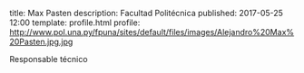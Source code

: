 title: Max Pasten
description: Facultad Politécnica
published: 2017-05-25 12:00
template: profile.html
profile: http://www.pol.una.py/fpuna/sites/default/files/images/Alejandro%20Max%20Pasten.jpg.jpg

Responsable técnico

